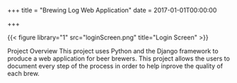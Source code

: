 +++ title = "Brewing Log Web Application" date = 2017-01-01T00:00:00

+++

{{< figure library="1" src="loginScreen.png" title="Login Screen" >}}

Project Overview
This project uses Python and the Django framework to produce a web application for beer brewers. This project allows the users to document every step of the process in order to help inprove the quality of each brew. 
